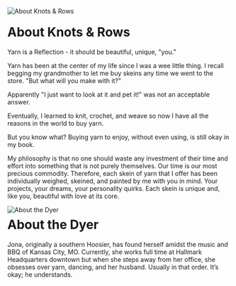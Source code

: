 <img align="left" src="/gary.jpg" alt="About Knots & Rows" />

# About Knots & Rows

Yarn is a Reflection - it should be beautiful, unique, "you."

Yarn has been at the center of my life since I was a wee little thing. I recall begging my grandmother to let me buy skeins any time we went to the store. "But what will you make with it?"

Apparently "I just want to look at it and pet it!" was not an acceptable answer.

Eventually, I learned to knit, crochet, and weave so now I have all the reasons in the world to buy yarn.

But you know what? Buying yarn to enjoy, without even using, is still okay in my book.

My philosophy is that no one should waste any investment of their time and effort into something that is not purely themselves. Our time is our most precious commodity. Therefore, each skein of yarn that I offer has been individually weighed, skeined, and painted by me with you in mind. Your projects, your dreams, your personality quirks. Each skein is unique and, like you, beautiful with love at its core.

<img align="left" src="/gary.jpg" alt="About the Dyer" />

# About the Dyer

Jona, originally a southern Hoosier, has found herself amidst the music and BBQ of Kansas City, MO. Currently, she works full time at Hallmark Headquarters downtown but when she steps away from her office, she obsesses over yarn, dancing, and her husband. Usually in that order. It’s okay; he understands.
